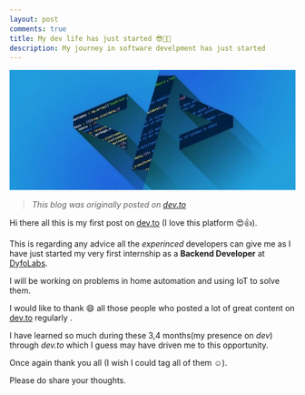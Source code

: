 ```yaml
---
layout: post
comments: true
title: My dev life has just started 😎👩‍💻
description: My journey in software develpment has just started
---
```

![blog1](https://raw.githubusercontent.com/Bhupesh-V/Bhupesh-V.github.io/master/images/blog1.png)

> *This blog was originally posted on [dev.to](https://dev.to/bhupesh/my-dev-life-has-just-started--3959)*

Hi there all this is my first post on [dev.to](dev.to) (I love this platform 😍👍).

This is regarding any advice all the *experinced* developers can give me as I have just started my very first internship as a **Backend Developer** at [DyfoLabs](https://dyfolabs.com).

I will be working on problems in home automation and using IoT to solve them.

I would like to thank 😄 all those people who posted a lot of great content on [dev.to](dev.to) regularly .

I have learned so much during these 3,4 months(my presence on *dev*)  through *dev.to* which I guess may have driven me to this opportunity.

Once again thank you all (I wish I could tag all of them ☺️).

Please do share your thoughts.

